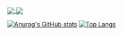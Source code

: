 <a href="https://github.com/anuraghazra/github-readme-stats">
  <img align="center" src="https://github-readme-stats.vercel.app/api?username=bnour1&count_private=true&show_icons=true&theme=tokyonight&hide_border"/>
</a>
<a href="https://github.com/anuraghazra/convoychat">
  <img align="center" src="https://github-readme-stats.vercel.app/api/top-langs/?username=bnour1&layout=compact&theme=tokyonight)](https://github.com/anuraghazra/github-readme-stats"/>
</a>

[![Anurag's GitHub stats](https://github-readme-stats.vercel.app/api?username=bnour1&count_private=true&show_icons=true&theme=tokyonight&hide_border)](https://github.com/anuraghazra/github-readme-stats) [![Top Langs](https://github-readme-stats.vercel.app/api/top-langs/?username=bnour1&layout=compact&theme=tokyonight)](https://github.com/anuraghazra/github-readme-stats)
